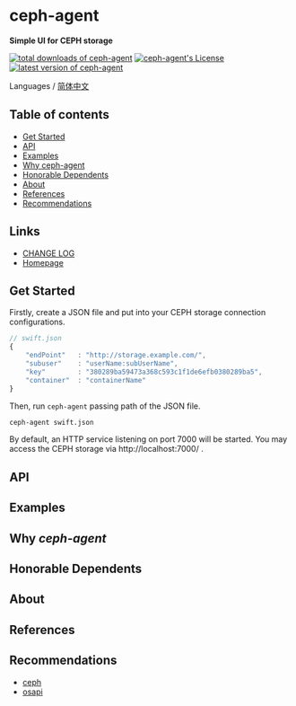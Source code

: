 #	ceph-agent
__Simple UI for CEPH storage__

[![total downloads of ceph-agent](https://img.shields.io/npm/dt/ceph-agent.svg)](https://www.npmjs.com/package/ceph-agent)
[![ceph-agent's License](https://img.shields.io/npm/l/ceph-agent.svg)](https://www.npmjs.com/package/ceph-agent)
[![latest version of ceph-agent](https://img.shields.io/npm/v/ceph-agent.svg)](https://www.npmjs.com/package/ceph-agent)

Languages / [简体中文](./README.zh_CN.md)

##	Table of contents

*	[Get Started](#get-started)
*	[API](#api)
* 	[Examples](#examples)
*	[Why ceph-agent](#why-ceph-agent)
*	[Honorable Dependents](#honorable-dependents)
*	[About](#about)
*	[References](#references)
*   [Recommendations](#recommendations)

##	Links

*	[CHANGE LOG](./CHANGELOG.md)
*	[Homepage](https://github.com/YounGoat/nodejs.ceph-agent)

##	Get Started

Firstly, create a JSON file and put into your CEPH storage connection configurations.

```javascript
// swift.json
{
    "endPoint"   : "http://storage.example.com/",
    "subuser"    : "userName:subUserName",
    "key"        : "380289ba59473a368c593c1f1de6efb0380289ba5",
    "container"  : "containerName"
}
```

Then, run `ceph-agent` passing path of the JSON file.

```bash
ceph-agent swift.json
```

By default, an HTTP service listening on port 7000 will be started. You may access the CEPH storage via http://localhost:7000/ .

##	API

##  Examples

##  Why *ceph-agent*

##  Honorable Dependents

##  About

##  References

##  Recommendations

*   [ceph](https://www.npmjs.com/package/ceph)
*   [osapi](https://www.npmjs.com/package/osapi)